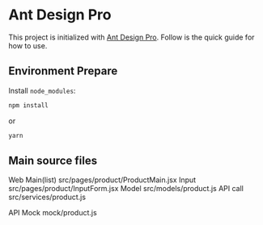 # Ant Design Pro

This project is initialized with [Ant Design Pro](https://pro.ant.design). Follow is the quick guide for how to use.

## Environment Prepare

Install `node_modules`:

```bash
npm install
```

or

```bash
yarn
```

## Main source files

Web	Main(list)	src/pages/product/ProductMain.jsx
	Input	    src/pages/product/InputForm.jsx
	Model	    src/models/product.js
	API call	src/services/product.js
		
API	Mock	    mock/product.js